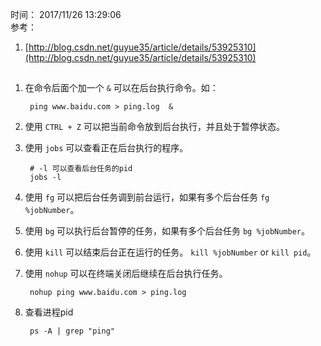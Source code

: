 时间： 2017/11/26 13:29:06    
参考：  

1. [http://blog.csdn.net/guyue35/article/details/53925310](http://blog.csdn.net/guyue35/article/details/53925310)
  

## 
1. 在命令后面个加一个 `&` 可以在后台执行命令。如：  

		ping www.baidu.com > ping.log  & 
2. 使用 `CTRL + Z` 可以把当前命令放到后台执行，并且处于暂停状态。  
2. 使用 `jobs` 可以查看正在后台执行的程序。    

		# -l 可以查看后台任务的pid  
		jobs -l 
3. 使用 `fg` 可以把后台任务调到前台运行，如果有多个后台任务 `fg %jobNumber`。  
4. 使用 `bg` 可以执行后台暂停的任务，如果有多个后台任务 `bg %jobNumber`。  
5. 使用 `kill` 可以结束后台正在运行的任务。 `kill %jobNumber` or `kill pid`。  
6. 使用 `nohup` 可以在终端关闭后继续在后台执行任务。  

		nohup ping www.baidu.com > ping.log      
6. 查看进程pid

		ps -A | grep "ping"